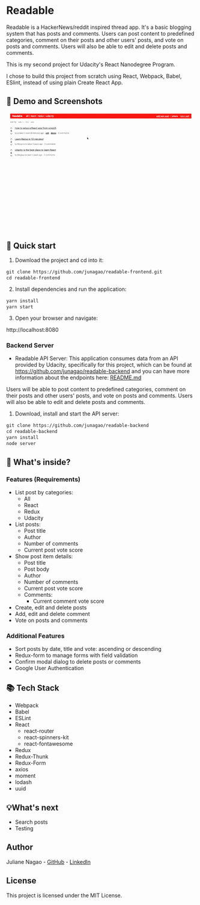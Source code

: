 # Readable

Readable is a HackerNews/reddit inspired thread app. It's a basic blogging system that has posts and comments. Users can post content to predefined categories, comment on their posts and other users' posts, and vote on posts and comments. Users will also be able to edit and delete posts and comments.

This is my second project for Udacity's React Nanodegree Program.

I chose to build this project from scratch using React, Webpack, Babel, ESlint, instead of using plain Create React App.

## 👀 Demo and Screenshots

![readable-gif](./src/assets/images/readable-preview.gif)

## 🚀 Quick start

1. Download the project and cd into it:

```
git clone https://github.com/junagao/readable-frontend.git
cd readable-frontend
```

2. Install dependencies and run the application:

```
yarn install
yarn start
```

3. Open your browser and navigate:

  http://localhost:8080

### Backend Server

* Readable API Server: This application consumes data from an API provided by Udacity, specifically for this project, which can be found at https://github.com/junagao/readable-backend and you can have more information about the endpoints here: [README.md](https://github.com/junagao/readable-backend/tree/master/api-server)

Users will be able to post content to predefined categories, comment on their posts and other users' posts, and vote on posts and comments. Users will also be able to edit and delete posts and comments.

1. Download, install and start the API server:

```
git clone https://github.com/junagao/readable-backend
cd readable-backend
yarn install
node server
```

## 🧐 What's inside?

### Features (Requirements)

* List post by categories:
  * All
  * React
  * Redux
  * Udacity
* List posts:
  * Post title
  * Author
  * Number of comments
  * Current post vote score
* Show post item details:
  * Post title
  * Post body
  * Author
  * Number of comments
  * Current post vote score
  * Comments:
    * Current comment vote score
* Create, edit and delete posts
* Add, edit and delete comment
* Vote on posts and comments


### Additional Features

* Sort posts by date, title and vote: ascending or descending
* Redux-form to manage forms with field validation
* Confirm modal dialog to delete posts or comments
* Google User Authentication

## 📚 Tech Stack

* Webpack
* Babel
* ESLint
* React
  * react-router
  * react-spinners-kit
  * react-fontawesome
* Redux
* Redux-Thunk
* Redux-Form
* axios
* moment
* lodash
* uuid

## 💡What's next

* Search posts
* Testing

## Author

Juliane Nagao - [GitHub](https://github.com/junagao) - [LinkedIn](https://www.linkedin.com/in/junagao/)

## License

This project is licensed under the MIT License.